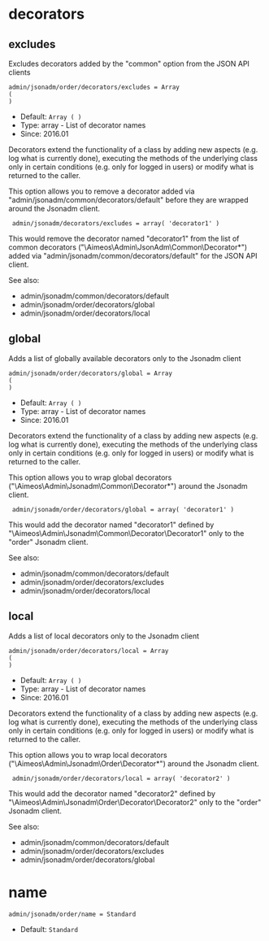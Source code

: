 
# decorators
## excludes

Excludes decorators added by the "common" option from the JSON API clients

```
admin/jsonadm/order/decorators/excludes = Array
(
)
```

* Default: `Array
(
)
`
* Type: array - List of decorator names
* Since: 2016.01

Decorators extend the functionality of a class by adding new aspects
(e.g. log what is currently done), executing the methods of the underlying
class only in certain conditions (e.g. only for logged in users) or
modify what is returned to the caller.

This option allows you to remove a decorator added via
"admin/jsonadm/common/decorators/default" before they are wrapped
around the Jsonadm client.

```
 admin/jsonadm/decorators/excludes = array( 'decorator1' )
```

This would remove the decorator named "decorator1" from the list of
common decorators ("\Aimeos\Admin\JsonAdm\Common\Decorator\*") added via
"admin/jsonadm/common/decorators/default" for the JSON API client.

See also:

* admin/jsonadm/common/decorators/default
* admin/jsonadm/order/decorators/global
* admin/jsonadm/order/decorators/local

## global

Adds a list of globally available decorators only to the Jsonadm client

```
admin/jsonadm/order/decorators/global = Array
(
)
```

* Default: `Array
(
)
`
* Type: array - List of decorator names
* Since: 2016.01

Decorators extend the functionality of a class by adding new aspects
(e.g. log what is currently done), executing the methods of the underlying
class only in certain conditions (e.g. only for logged in users) or
modify what is returned to the caller.

This option allows you to wrap global decorators
("\Aimeos\Admin\Jsonadm\Common\Decorator\*") around the Jsonadm
client.

```
 admin/jsonadm/order/decorators/global = array( 'decorator1' )
```

This would add the decorator named "decorator1" defined by
"\Aimeos\Admin\Jsonadm\Common\Decorator\Decorator1" only to the
"order" Jsonadm client.

See also:

* admin/jsonadm/common/decorators/default
* admin/jsonadm/order/decorators/excludes
* admin/jsonadm/order/decorators/local

## local

Adds a list of local decorators only to the Jsonadm client

```
admin/jsonadm/order/decorators/local = Array
(
)
```

* Default: `Array
(
)
`
* Type: array - List of decorator names
* Since: 2016.01

Decorators extend the functionality of a class by adding new aspects
(e.g. log what is currently done), executing the methods of the underlying
class only in certain conditions (e.g. only for logged in users) or
modify what is returned to the caller.

This option allows you to wrap local decorators
("\Aimeos\Admin\Jsonadm\Order\Decorator\*") around the Jsonadm
client.

```
 admin/jsonadm/order/decorators/local = array( 'decorator2' )
```

This would add the decorator named "decorator2" defined by
"\Aimeos\Admin\Jsonadm\Order\Decorator\Decorator2" only to the
"order" Jsonadm client.

See also:

* admin/jsonadm/common/decorators/default
* admin/jsonadm/order/decorators/excludes
* admin/jsonadm/order/decorators/global

# name

```
admin/jsonadm/order/name = Standard
```

* Default: `Standard`
